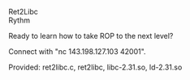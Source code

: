Ret2Libc  
Rythm

Ready to learn how to take ROP to the next level?

Connect with "nc 143.198.127.103 42001".  

Provided: ret2libc.c, ret2libc, libc-2.31.so, ld-2.31.so
